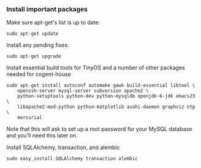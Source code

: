 ### Install important packages ###

Make sure apt-get's list is up to date:
```
sudo apt-get update
```
Install any pending fixes:
```
sudo apt-get upgrade
```
Install essential build tools for TinyOS and a number of other packages needed for cogent-house
```
sudo apt-get install autoconf automake gawk build-essential libtool \
    openssh-server mysql-server subversion apache2 \
    python-setuptools python-dev python-mysqldb openjdk-6-jdk emacs23 \
    libapache2-mod-python python-matplotlib avahi-daemon graphviz ntp \
    mercurial
```
Note that this will ask to set up a root password for your MySQL
database and you'll need this later on.

Install SQLAlchemy, transaction, and alembic
```
sudo easy_install SQLAlchemy transaction alembic
```